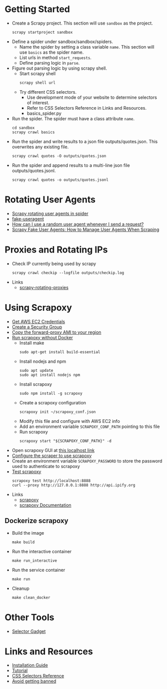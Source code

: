# Getting Started
  - Create a Scrapy project. This section will use `sandbox` as the project.
    ```
    scrapy startproject sandbox
    ```
  - Define a spider under sandbox/sandbox/spiders.
    - Name the spider by setting a class variable `name`. This section will use
      `basics` as the spider name.
    - List urls in method `start_requests`.
    - Define parsing logic in `parse`.
  - Figure out parsing logic by using scrapy shell.
    - Start scrapy shell
      ```
      scrapy shell url
      ```
    - Try different CSS selectors.
      - Use development mode of your website to determine selectors of interest.
      - Refer to CSS Selectors Reference in Links and Resources.
      - basics_spider.py
  - Run the spider. The spider must have a class attribute `name`.
    ```
    cd sandbox
    scrapy crawl basics
    ```
  - Run the spider and write results to a json file outputs/quotes.json. This
    overwrites any existing file.
    ```
    scrapy crawl quotes -O outputs/quotes.json
    ```
  - Run the spider and append results to a multi-line json file
  outputs/quotes.jsonl.
    ```
    scrapy crawl quotes -o outputs/quotes.jsonl
    ```

# Rotating User Agents
  - [Scrapy rotating user agents in spider](https://stackoverflow.com/questions/67664845/scrapy-rotating-user-agents-in-spider)
  - [fake-useragent](https://pypi.org/project/fake-useragent/)
  - [How can I use a random user agent whenever I send a request?](https://stackoverflow.com/questions/67401114/how-can-i-use-a-random-user-agent-whenever-i-send-a-request/67432447#67432447)
  - [Scrapy Fake User Agents: How to Manage User Agents When Scraping](https://scrapeops.io/python-scrapy-playbook/scrapy-managing-user-agents/#what-are-user-agents--why-do-we-need-to-manage-them)

# Proxies and Rotating IPs
  - Check IP currently being used by scrapy
    ```
    scrapy crawl checkip --logfile outputs/checkip.log
    ```
  - Links
    - [scrapy-rotating-proxies](https://github.com/TeamHG-Memex/scrapy-rotating-proxies)

# Using Scrapoxy
  - [Get AWS EC2 Credentials](https://scrapoxy.readthedocs.io/en/master/standard/providers/awsec2/get_credentials/index.html)
  - [Create a Security Group](https://scrapoxy.readthedocs.io/en/master/standard/providers/awsec2/create_security_group/index.html)
  - [Copy the forward-proxy AMI to your region](https://scrapoxy.readthedocs.io/en/master/standard/providers/awsec2/copy_ami_to_region/index.html)
  - [Run scrapoxy without Docker](https://scrapoxy.readthedocs.io/en/master/quick_start/index.html#step-3b-run-scrapoxy-without-docker)
    - Install make
      ```
      sudo apt-get install build-essential
      ```
    - Install nodejs and npm
      ```
      sudo apt update
      sudo apt install nodejs npm
      ```
    - Install scrapoxy
      ```
      sudo npm install -g scrapoxy
      ```
    - Create a scrapoxy configuration
      ```
      scrapoxy init ~/scrapoxy_conf.json
      ```
    - Modify this file and configure with AWS EC2 info
    - Add an environment variable `SCRAPOXY_CONF_PATH` pointing to this file
    - Run scrapoxy
      ```
      scrapoxy start "${SCRAPOXY_CONF_PATH}" -d
      ```
  - Open scrapoxy GUI at [this localhost link](http://localhost:8889)
  - [Configure the scraper to use scrapoxy](https://scrapoxy.readthedocs.io/en/master/tutorials/python-scrapy/#edit-settings-of-the-scraper)
  - Create an environment variable `SCRAPOXY_PASSWORD` to store the password
    used to authenticate to scrapoxy
  - [Test scrapoxy](https://scrapoxy.readthedocs.io/en/master/quick_start/index.html#step-6-test-scrapoxy)
    ```
    scrapoxy test http://localhost:8888
    curl --proxy http://127.0.0.1:8888 http://api.ipify.org
    ```
  - Links
    - [scrapoxy](https://www.scrapoxy.io/)
    - [scrapoxy Documentation](https://scrapoxy.readthedocs.io/en/master/index.html)

  ## Dockerize scrapoxy
  - Build the image
    ```
    make build
    ```
  - Run the interactive container
    ```
    make run_interactive
    ```
  - Run the service container
    ```
    make run
    ```
  - Cleanup
    ```
    make clean_docker
    ```

# Other Tools
  - [Selector Gadget](https://selectorgadget.com/)

# Links and Resources
  - [Installation Guide](https://docs.scrapy.org/en/latest/intro/install.html)
  - [Tutorial](https://docs.scrapy.org/en/latest/intro/tutorial.html#creating-a-project)
  - [CSS Selectors Reference](https://www.w3schools.com/cssref/css_selectors.php)
  - [Avoid getting banned](https://docs.scrapy.org/en/latest/topics/practices.html#avoiding-getting-banned)